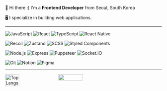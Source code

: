 <p style="margin-bottom: 5px;">👋 Hi there :) I'm a <b>Frontend Developer</b> from Seoul, South Korea</p>
<p style="margin-bottom: 5px;">🖥️ I specialize in building web applications.</p>

<hr>

![JavaScript](https://img.shields.io/badge/Javascript-F7DF1E?style=flat&logo=javascript&logoColor=black)
![React](https://img.shields.io/badge/React-61DAFB?style=flat&logo=react&logoColor=black)
![TypeScript](https://img.shields.io/badge/Typescript-3178C6?style=flat&logo=typescript&logoColor=white)
![React Native](https://img.shields.io/badge/ReactNative-61DAFB?style=flat&logo=react&logoColor=black)

![Recoil](https://img.shields.io/badge/Recoil-3578E5?style=flat&logo=recoil&logoColor=white)
![Zustand](https://img.shields.io/badge/Zustand-000000?style=flat&logo=zotero&logoColor=white)
![SCSS](https://img.shields.io/badge/SCSS-CC6699?style=flat&logo=sass&logoColor=white)
![Styled Components](https://img.shields.io/badge/Styled--Components-DB7093?style=flat&logo=styled-components&logoColor=white)

![Node.js](https://img.shields.io/badge/Node.js-339933?style=flat&logo=nodedotjs&logoColor=white)
![Express](https://img.shields.io/badge/Express-000000?style=flat&logo=express&logoColor=white)
![Puppeteer](https://img.shields.io/badge/Puppeteer-40B5A4?style=flat&logo=puppeteer&logoColor=white)
![Socket.IO](https://img.shields.io/badge/Socket.IO-010101?style=flat&logo=socket.io&logoColor=white)

![Git](https://img.shields.io/badge/Git-F05032?style=flat&logo=git&logoColor=white)
![Notion](https://img.shields.io/badge/Notion-000000?style=flat&logo=notion&logoColor=white)
![Figma](https://img.shields.io/badge/Figma-F24E1E?style=flat&logo=figma&logoColor=white)

<hr>

<div style="display: flex; justify-content: start; align-items: start; gap: 20px; flex-wrap: wrap;">
  <img
    src="https://github-readme-stats.vercel.app/api/top-langs/?username=xeongjae&layout=compact"
    alt="Top Langs"
    style="width: 30%;"
  />
  <img
    src="https://github-readme-stats.vercel.app/api?username=xeongjae&show_icons=true&theme=radical"
    style="width: 39.5%;"
  />
</div>
